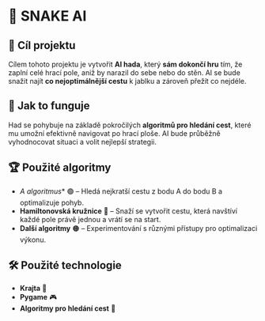 # 🐍 SNAKE AI

## 🎯 Cíl projektu

Cílem tohoto projektu je vytvořit **AI hada**, který **sám dokončí hru** tím, že zaplní celé hrací pole, aniž
by narazil do sebe nebo do stěn. AI se bude snažit najít **co nejoptimálnější cestu** k jablku a zároveň přežít co
nejdéle.

## 🧠 Jak to funguje

Had se pohybuje na základě pokročilých **algoritmů pro hledání cest**, které mu umožní efektivně navigovat po hrací
ploše. AI bude průběžně vyhodnocovat situaci a volit nejlepší strategii.

## 🏆 Použité algoritmy

- **A* algoritmus** 🟢 – Hledá nejkratší cestu z bodu A do bodu B a optimalizuje pohyb.
- **Hamiltonovská kružnice** 🔵 – Snaží se vytvořit cestu, která navštíví každé pole právě jednou a vrátí se na start.
- **Další algoritmy** 🟠 – Experimentování s různými přístupy pro optimalizaci výkonu.

## 🛠️ Použité technologie

- **Krajta** 🐍
- **Pygame** 🎮
- **Algoritmy pro hledání cest** 📍  
